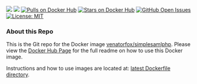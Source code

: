 [![](https://images.microbadger.com/badges/version/venatorfox/simplesamlphp:1.17.6.svg)](https://github.com/Venator-Fox/docker-simplesamlphp/network "View Network") [![](https://images.microbadger.com/badges/image/venatorfox/simplesamlphp:1.17.6.svg)](https://microbadger.com/images/venatorfox/simplesamlphp:1.17.6 "View layer metadata on MicroBadger") [![Pulls on Docker Hub](https://img.shields.io/docker/pulls/venatorfox/simplesamlphp.svg)](https://hub.docker.com/r/venatorfox/simplesamlphp)  [![Stars on Docker Hub](https://img.shields.io/docker/stars/venatorfox/simplesamlphp.svg)](https://hub.docker.com/r/venatorfox/simplesamlphp) [![GitHub Open Issues](https://img.shields.io/github/issues/Venator-Fox/docker-simplesamlphp.svg)](https://github.com/Venator-Fox/docker-simplesamlphp/issues) [![License: MIT](https://img.shields.io/badge/License-MIT-yellow.svg)](https://opensource.org/licenses/MIT)

### About this Repo

This is the Git repo for the Docker image [venatorfox/simplesamlphp](https://hub.docker.com/r/venatorfox/simplesamlphp/). Please view the [Docker Hub Page](https://hub.docker.com/r/venatorfox/simplesamlphp/) for the full readme on how to use this Docker image.

Instructions and how to use images are located at: [latest Dockerfile directory](https://github.com/Venator-Fox/docker-simplesamlphp/tree/master/1.17.6).